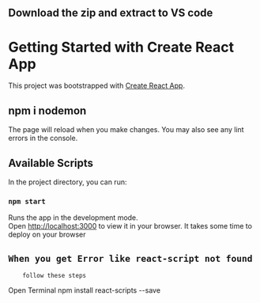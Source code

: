 
## Download the zip and extract to VS code
# Getting Started with Create React App

This project was bootstrapped with [Create React App](https://github.com/facebook/create-react-app).

## npm i nodemon

The page will reload when you make changes.
You may also see any lint errors in the console.

## Available Scripts

In the project directory, you can run:

### `npm start`

Runs the app in the development mode.\
Open [http://localhost:3000](http://localhost:3000) to view it in your browser.
It takes some time to deploy on your browser

## `When you get Error like react-script not found`
        follow these steps
  Open Terminal npm install react-scripts --save

